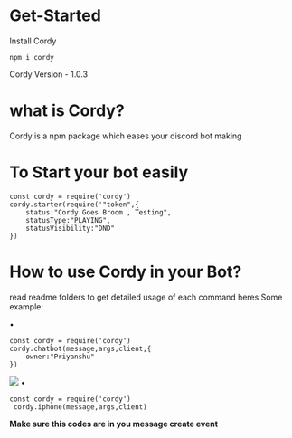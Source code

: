 # Get-Started
Install Cordy
 ```
npm i cordy
```
Cordy Version - 1.0.3
# what is Cordy?
Cordy is a npm package which eases your discord bot making
# To Start your bot easily 
```
const cordy = require('cordy')
cordy.starter(require('"token",{
    status:"Cordy Goes Broom , Testing",
    statusType:"PLAYING",
    statusVisibility:"DND"
})
```

# How to use Cordy in your Bot?
read readme folders to get detailed usage of each command
heres Some example: 

•
```
const cordy = require('cordy')
cordy.chatbot(message,args,client,{
    owner:"Priyanshu"
})
```
<img src = "https://media.discordapp.net/attachments/750089917501014036/911951276672188426/Screenshot_20211121-173816.jpg"></img>
•
```
const cordy = require('cordy')
 cordy.iphone(message,args,client)
 ```
**Make sure this codes are in you message create event**
